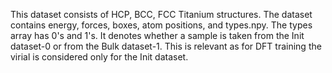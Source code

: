 This dataset consists of HCP, BCC, FCC Titanium structures. 
The dataset contains energy, forces, boxes, atom positions, and types.npy. The types array has 0's and 1's. It denotes whether a sample is taken from 
the Init dataset-0 or from the Bulk dataset-1. This is relevant as for DFT training the virial is considered only for the Init dataset.
